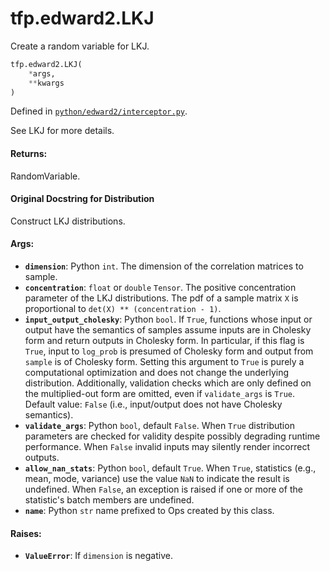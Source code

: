 <div itemscope itemtype="http://developers.google.com/ReferenceObject">
<meta itemprop="name" content="tfp.edward2.LKJ" />
<meta itemprop="path" content="Stable" />
</div>

# tfp.edward2.LKJ

Create a random variable for LKJ.

``` python
tfp.edward2.LKJ(
    *args,
    **kwargs
)
```



Defined in [`python/edward2/interceptor.py`](https://github.com/tensorflow/probability/tree/master/tensorflow_probability/python/edward2/interceptor.py).

<!-- Placeholder for "Used in" -->

See LKJ for more details.

#### Returns:
RandomVariable.


#### Original Docstring for Distribution

Construct LKJ distributions.

#### Args:

* <b>`dimension`</b>: Python `int`. The dimension of the correlation matrices
  to sample.
* <b>`concentration`</b>: `float` or `double` `Tensor`. The positive concentration
  parameter of the LKJ distributions. The pdf of a sample matrix `X` is
  proportional to `det(X) ** (concentration - 1)`.
* <b>`input_output_cholesky`</b>: Python `bool`. If `True`, functions whose input or
  output have the semantics of samples assume inputs are in Cholesky form
  and return outputs in Cholesky form. In particular, if this flag is
  `True`, input to `log_prob` is presumed of Cholesky form and output from
  `sample` is of Cholesky form.  Setting this argument to `True` is purely
  a computational optimization and does not change the underlying
  distribution. Additionally, validation checks which are only defined on
  the multiplied-out form are omitted, even if `validate_args` is `True`.
  Default value: `False` (i.e., input/output does not have Cholesky
  semantics).
* <b>`validate_args`</b>: Python `bool`, default `False`. When `True` distribution
  parameters are checked for validity despite possibly degrading runtime
  performance. When `False` invalid inputs may silently render incorrect
  outputs.
* <b>`allow_nan_stats`</b>: Python `bool`, default `True`. When `True`, statistics
  (e.g., mean, mode, variance) use the value `NaN` to indicate the
  result is undefined. When `False`, an exception is raised if one or
  more of the statistic's batch members are undefined.
* <b>`name`</b>: Python `str` name prefixed to Ops created by this class.


#### Raises:

* <b>`ValueError`</b>: If `dimension` is negative.